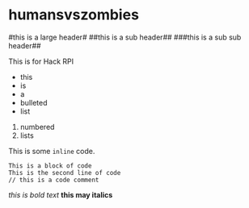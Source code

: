 humansvszombies
===============

#this is a large header#
##this is a sub header##
###this is a sub sub header##

This is for Hack RPI

- this
- is
- a
- bulleted
- list

1. numbered
2. lists

This is some `inline` code.

	This is a block of code
	This is the second line of code
	// this is a code comment

*this is bold text* **this may italics**

